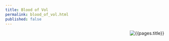 ```yaml
---
title: Blood of Vol
permalink: blood_of_vol.html
published: false
---
```


<img src='images/faiths/{{page.title}}.jpg' alt='{{pages.title}}' style="float:right">
